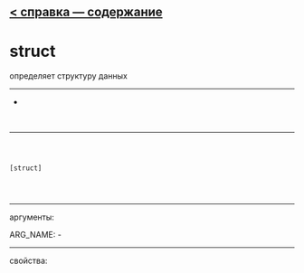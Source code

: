 [< справка — содержание](index.html)
---

# struct


определяет структуру данных

---

-
<br>


---


```



[struct]


            
```

---
аргументы:

ARG_NAME: -<br>

---
свойства:



